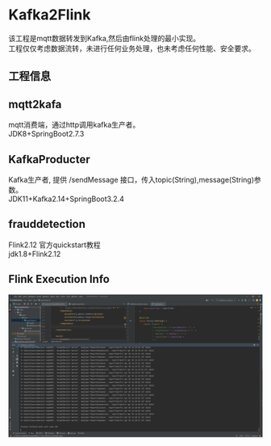 # Kafka2Flink
该工程是mqtt数据转发到Kafka,然后由flink处理的最小实现。  
工程仅仅考虑数据流转，未进行任何业务处理，也未考虑任何性能、安全要求。  

## 工程信息
## mqtt2kafa
mqtt消费端，通过http调用kafka生产者。  
JDK8+SpringBoot2.7.3

## KafkaProducter
Kafka生产者, 提供 /sendMessage 接口，传入topic(String),message(String)参数。  
JDK11+Kafka2.14+SpringBoot3.2.4

## frauddetection
Flink2.12 官方quickstart教程  
jdk1.8+Flink2.12


## Flink Execution Info
![FlinkExecutionResult.png](FlinkExecutionResult.png)
